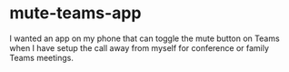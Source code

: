 # mute-teams-app
I wanted an app on my phone that can toggle the mute button on Teams when I have setup the call away from myself for conference or family Teams meetings.
